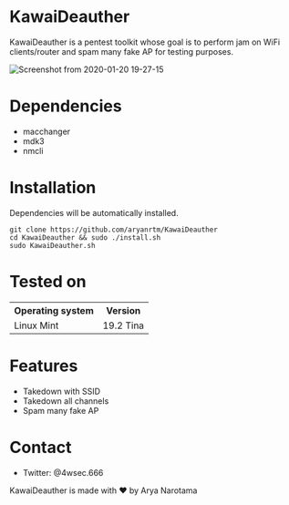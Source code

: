 # KawaiDeauther
KawaiDeauther is a pentest toolkit whose goal is to perform jam on WiFi clients/router and spam many fake AP for testing purposes.

![Screenshot from 2020-01-20 19-27-15](https://user-images.githubusercontent.com/32659320/72726674-7d941000-3bbb-11ea-85d1-125ec1f653d4.png)


Dependencies
=

- macchanger
- mdk3
- nmcli


Installation
=
Dependencies will be automatically installed.

    git clone https://github.com/aryanrtm/KawaiDeauther
    cd KawaiDeauther && sudo ./install.sh
    sudo KawaiDeauther.sh


Tested on
=

<table>
    <tr>
        <th>Operating system</th>
        <th> Version </th>
    </tr>
    <tr>
        <td>Linux Mint</td>
        <td> 19.2 Tina </td>
    </tr>
</table>


Features
=
- Takedown with SSID
- Takedown all channels
- Spam many fake AP


Contact
=
- Twitter: @4wsec.666

KawaiDeauther is made with ❤️ by Arya Narotama
